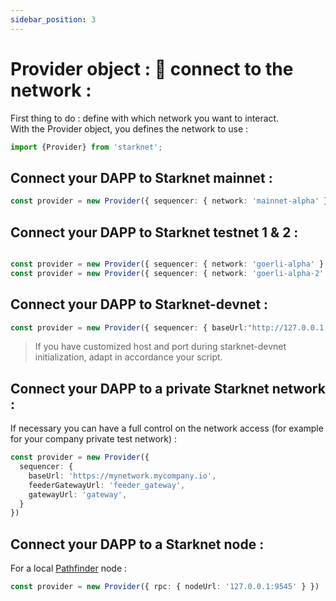 ```yaml
---
sidebar_position: 3
---
```


# Provider object : 🔌 connect to the network :

First thing to do : define with which network you want to interact.  
With the Provider object, you defines the network to use :

```typescript
import {Provider} from 'starknet';
```

## Connect your DAPP to Starknet mainnet :

```typescript
const provider = new Provider({ sequencer: { network: 'mainnet-alpha' } })
```

## Connect your DAPP to Starknet testnet 1 & 2 :

```typescript

const provider = new Provider({ sequencer: { network: 'goerli-alpha' } }) // for testnet 1
const provider = new Provider({ sequencer: { network: 'goerli-alpha-2' } })  // for testnet 2
```

## Connect your DAPP to Starknet-devnet :

```typescript
const provider = new Provider({ sequencer: { baseUrl:"http://127.0.0.1:5050"} });
```

> If you have customized host and port during starknet-devnet initialization, adapt in accordance your script.

## Connect your DAPP to a private Starknet network :

If necessary you can have a full control on the network access (for example for your company private test network) :

```typescript
const provider = new Provider({
  sequencer: {
    baseUrl: 'https://mynetwork.mycompany.io',
    feederGatewayUrl: 'feeder_gateway',
    gatewayUrl: 'gateway',
  }
})
```

## Connect your DAPP to a Starknet node :

For a local [Pathfinder](https://github.com/eqlabs/pathfinder) node :

```typescript
const provider = new Provider({ rpc: { nodeUrl: '127.0.0.1:9545' } })
```
